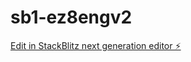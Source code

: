 # sb1-ez8engv2

[Edit in StackBlitz next generation editor ⚡️](https://stackblitz.com/~/github.com/ObsDis/sb1-ez8engv2)